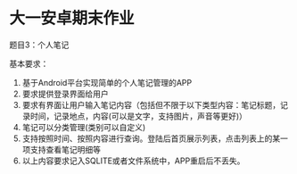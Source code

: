 # 大一安卓期末作业

题目3：个人笔记

基本要求：

1. 基于Android平台实现简单的个人笔记管理的APP
2. 要求提供登录界面给用户
3. 要求有界面让用户输入笔记内容（包括但不限于以下类型内容：笔记标题，记录时间，记录地点，内容(可以是文字，支持图片，声音等更好)）
4. 笔记可以分类管理(类别可以自定义)
5. 支持按照时间、按照内容进行查询。登陆后首页展示列表，点击列表上的某一项支持查看笔记明细等
6. 以上内容要求记入SQLITE或者文件系统中，APP重启后不丢失。

